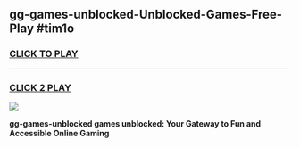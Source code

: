 
## gg-games-unblocked-Unblocked-Games-Free-Play #tim1o
<h3>
<a href="https://us.freeplayer.one?title=gg-games-unblocked&ref=9M">CLICK TO PLAY</a></h3>
<hr>

<h3>
<a href="https://us.freeplayer.one?title=gg-games-unblocked&ref=9M">CLICK 2 PLAY</a>
  
</h3>

<a href="https://us.freeplayer.one?title=gg-games-unblocked&ref=9M"><img src="https://clearcache.store/games.png"></a>


**gg-games-unblocked games unblocked: Your Gateway to Fun and Accessible Online Gaming**

